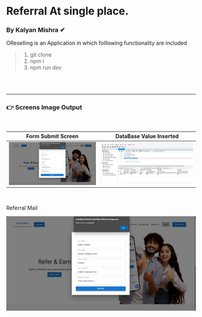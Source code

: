 <h1> Referral At single place.</h1>

### By Kalyan Mishra ✔

OReselling is an Application in which folllowing functionality are included<br>
> 1. git clone
> 2. npm i
> 3. npm run dev

  


<br><br>
<hr style="color:blue;">
<h3>👉 Screens Image Output</h3><br>


Form Submit Screen           |   DataBase Value Inserted
:-------------------------:|:-------------------------:
![](https://github.com/thekalyan001/Accredian-frontend-task/blob/main/public/refferal%20mail.JPG)  |  ![](https://github.com/thekalyan001/Accredian-frontend-task/blob/main/public/db%20insert.JPG)

<br>

Referral Mail           
 
![](https://github.com/thekalyan001/Accredian-frontend-task/blob/main/public/refferal%20mail.JPG)   

<br>
